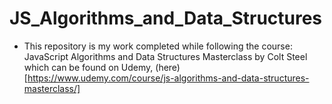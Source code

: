 # JS_Algorithms_and_Data_Structures
- This repository is my work completed while following the course:
 JavaScript Algorithms and Data Structures Masterclass by Colt Steel
 which can be found on Udemy, (here)[https://www.udemy.com/course/js-algorithms-and-data-structures-masterclass/]

